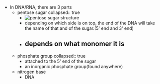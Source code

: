 - In DNA/RNA, there are 3 parts
	- pentose sugar
	  collapsed:: true
		- ![pentose sugar structure](https://chem.libretexts.org/@api/deki/files/125341/Figure_1.jpg?revision=1)
		- depending on which side is on top, the end of the DNA will take the name of that and of the sugar.(5' end and 3' end)
		- depends on what monomer it is
			-
	- phosphate group
	  collapsed:: true
		- attached to the 5' end of the sugar
		- an inorganic phosphate group(found anywhere)
	- nitrogen base
		- DNA